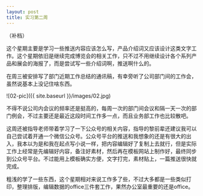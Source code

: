 ```yaml
---
layout: post
title: 实习第二周
---
```


（补档）

这个星期主要是学习一些推送内容应该怎么写，产品介绍词又应该设计这类文字工作。这个星期依旧是继续完成博览会的相关工作，只不过不用继续设计各个系列产品和展会的海报了，而是尝试写一些介绍词啊，推送啊什么的。
    
在周三被安排写了部门近期工作总结的通讯稿，有幸旁听了公司部门间的工作会，虽然说基本上没记住啥东西。

![02-pic]({{ site.baseurl }}/images/02.jpg)


不得不说公司内会议的频率还是挺高的，每周一次的部门间会议和隔一天一次的部门例会，不过主要还是最近这段时间工作多一点，而且业务部工作也比较散吧。

这周还被指导老师带着学习了一下公众号的相关内容，指导的黎前辈还建议我可以自己尝试着开通一个微信公众号。公众号平台的推送和我想象的还是有很大的出入，我本以为是和我在起点写小说一样，把内容编辑好了复制上去就行，但是实际工作上经常是先编辑好内容，备注好素材，然后再在模板网站上制作好，最终同步到公众号平台。不过能用上模板确实方便，文字打完，素材贴上，一篇推送很快就完成。
    
粗浅的学了一些东西，这个星期相对来说工作多了些，不过大多都是一些类似打印，整理排版，编辑数据的office三件套工作，果然办公室最重要的还是office。
